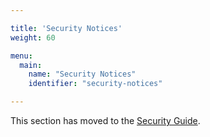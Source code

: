 ```yaml
---

title: 'Security Notices'
weight: 60

menu:
  main:
    name: "Security Notices"
    identifier: "security-notices"

---
```


This section has moved to the [Security Guide](/security/notices/).
